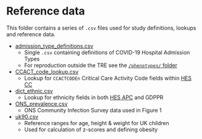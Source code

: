 # Reference data

This folder contains a series of `.csv` files used for study definitions, lookups and reference data.


* [admission_type_definitions.csv](admission_type_definitions.csv)
    * Single `.csv` containing definitions of COVID-19 Hospital Admission Types
    * For reproduction outside the TRE see the [`/phenotypes/` folder](..\phenotypes\README.md)
* [CCACT_code_lookup.csv](CCACT_code_lookup.csv)
    * Lookup for `CCACTCODEn` Critical Care Activity Code fields within [HES CC](https://digital.nhs.uk/data-and-information/data-tools-and-services/data-services/hospital-episode-statistics/hospital-episode-statistics-data-dictionary)
* [dict_ethnic.csv](dict_ethnic.csv)
    * Lookup for ethnicity fields in both [HES APC](https://digital.nhs.uk/data-and-information/data-tools-and-services/data-services/hospital-episode-statistics/hospital-episode-statistics-data-dictionary) and GDPPR
* [ONS_prevalence.csv](ONS_prevalence.csv)
    * ONS Community Infection Survey data used in Figure 1
* [uk90.csv](uk90.csv)
    * Reference ranges for age, height & weight for UK children
    * Used for calculation of z-scores and defining obesity